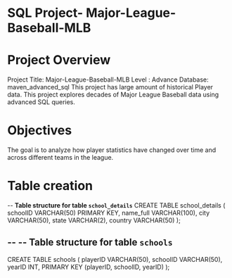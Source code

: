 # SQL Project- Major-League-Baseball-MLB
# Project Overview
Project Title: Major-League-Baseball-MLB
Level : Advance
Database: maven_advanced_sql
This project has large amount of historical Player data.
This project explores decades of Major League Baseball data using advanced SQL queries. 


# Objectives
The goal is to analyze how player statistics have changed over time and across different teams in the league.

# Table creation
-- **Table structure for table `school_details`**
CREATE TABLE school_details (
    schoolID VARCHAR(50) PRIMARY KEY,
    name_full VARCHAR(100),
    city VARCHAR(50),
    state VARCHAR(2),
    country VARCHAR(50)
);

--
-- Table structure for table `schools`
--
CREATE TABLE schools (
    playerID VARCHAR(50),
    schoolID VARCHAR(50),
    yearID INT,
    PRIMARY KEY (playerID, schoolID, yearID)
);
